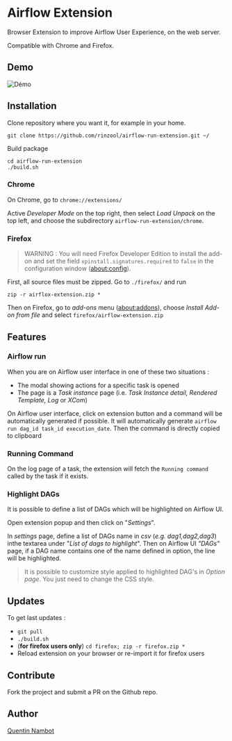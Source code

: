 # Airflow Extension

Browser Extension to improve Airflow User Experience, on the web server.

Compatible with Chrome and Firefox.

## Demo

![Démo](demo/demo.gif)


## Installation

Clone repository where you want it, for example in your home.

```console
git clone https://github.com/rinzool/airflow-run-extension.git ~/
```

Build package
```console
cd airflow-run-extension
./build.sh
```

### Chrome
On Chrome, go to `chrome://extensions/`

Active _Developer Mode_ on the top right, then select _Load Unpack_ on the top left, and choose the subdirectory `airflow-run-extension/chrome`.

### Firefox

> WARNING : You will need Firefox Developer Edition to install the add-on and set the field `xpinstall.signatures.required` to `false` in the configuration window ([about:config](about:config)).

First, all source files must be zipped. Go to `./firefox/` and run 

```
zip -r airflox-extension.zip *
```

Then on Firefox, go to *add-ons* menu ([about:addons](about:addons)), choose _Install Add-on from file_ and select `firefox/airflow-extension.zip`

## Features


### Airflow run 

When you are on Airflow user interface in one of these two situations :
* The modal showing actions for a specific task is opened 
* The page is a _Task instance_ page (i.e. _Task Instance detail, Rendered Template, Log_ or _XCom_)


On Airflow user interface, click on extension button and a command will be automatically generated if possible.
It will automatically generate `airflow run dag_id task_id execution_date`.
Then the command is directly copied to clipboard

### Running Command

On the log page of a task, the extension will fetch the `Running command` called by the task if it exists.

### Highlight DAGs

It is possible to define a list of DAGs which will be highlighted on Airflow UI.

Open extension popup and then click on "_Settings_".

In _settings_ page, define a list of DAGs name in _csv_ (_e.g. dag1,dag2,dag3_) inthe textarea under "_List of dags to highlight_". 
Then on Airflow UI _"DAGs"_ page, if a DAG name contains one of the name defined in option, the line will be highlighted.

> It is possible to customize style applied to highlighted DAG's in _Option page_. You just need to change the CSS style.

## Updates

To get last updates :
* `git pull`
* `./build.sh`
* (**for firefox users only**) `cd firefox; zip -r firefox.zip *`
* Reload extension on your browser or re-import it for firefox users

## Contribute
Fork the project and submit a PR on the Github repo.

## Author

[Quentin Nambot](mailto:quentin.nambot@grenoble-inp.org)
